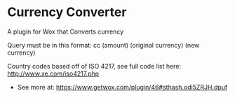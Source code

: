 # Currency Converter

A plugin for Wox that Converts currency

Query must be in this format: cc (amount) (original currency) (new currency)

Country codes based off of ISO 4217, see full code list here: http://www.xe.com/iso4217.php

- See more at: https://www.getwox.com/plugin/46#sthash.odi5ZRJH.dpuf
